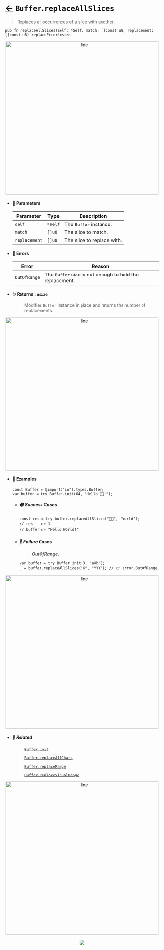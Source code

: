 # [←](../Buffer.md) `Buffer`.`replaceAllSlices`

> Replaces all occurrences of a slice with another.

```zig
pub fn replaceAllSlices(self: *Self, match: []const u8, replacement: []const u8) replaceError!usize
```


<div align="center">
<img src="https://raw.githubusercontent.com/maysara-elshewehy/io-bench/refs/heads/main/dist/img/md/line.png" alt="line" style="width:500px;"/>
</div>

- #### 🧩 Parameters

    | Parameter     | Type    | Description                |
    | ------------- | ------- | -------------------------- |
    | `self`        | `*Self` | The `Buffer` instance.     |
    | `match`       | `[]u8`  | The slice to match.        |
    | `replacement` | `[]u8`  | The slice to replace with. |

- #### 🚫 Errors

    | Error        | Reason                                                   |
    | ------------ | -------------------------------------------------------- |
    | `OutOfRange` | The `Buffer` size is not enough to hold the replacement. |

- #### ✨ Returns : `usize`

    > Modifies `Buffer` instance in place and returns the number of replacements.

<div align="center">
<img src="https://raw.githubusercontent.com/maysara-elshewehy/io-bench/refs/heads/main/dist/img/md/line.png" alt="line" style="width:500px;"/>
</div>

- #### 🧪 Examples

    ```zig
    const Buffer = @import("io").types.Buffer;
    var buffer = try Buffer.init(64, "Hello 👨‍🏭!");
    ```

    - ##### 🟢 Success Cases

        ```zig
        const res = try buffer.replaceAllSlices("👨‍🏭", "World");
        // res    👉 1
        // buffer 👉 "Hello World!"
        ```

    - ##### 🔴 Failure Cases

        > **_OutOfRange._**

        ```zig
        var buffer = try Buffer.init(3, "aXb");
        _ = buffer.replaceAllSlices("X", "YYY"); // 👉 error.OutOfRange
        ```

<div align="center">
<img src="https://raw.githubusercontent.com/maysara-elshewehy/io-bench/refs/heads/main/dist/img/md/line.png" alt="line" style="width:500px;"/>
</div>

- ##### 🔗 Related

  > [`Buffer.init`](./init.md)

  > [`Buffer.replaceAllChars`](./replaceAllChars.md)

  > [`Buffer.replaceRange`](./replaceRange.md)

  > [`Buffer.replaceVisualRange`](./replaceVisualRange.md)

<div align="center">
<img src="https://raw.githubusercontent.com/maysara-elshewehy/io-bench/refs/heads/main/dist/img/md/line.png" alt="line" style="width:500px;"/>
</div>

<div align="center"><br>
<a href="https://github.com/maysara-elshewehy"> <img src="https://img.shields.io/badge/Made with ❤️ by-Maysara-orange"/> </a>
</div>